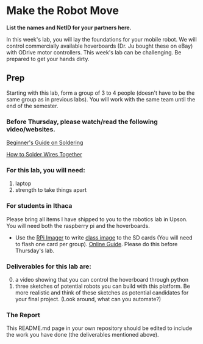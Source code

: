 # Make the Robot Move
**List the names and NetID for your partners here.**

In this week's lab, you will lay the foundations for your mobile robot. We will control commercially available hoverboards (Dr. Ju bought these on eBay) with ODrive motor controllers. This week's lab can be challenging. Be prepared to get your hands dirty.


## Prep

Starting with this lab, form a group of 3 to 4 people (doesn't have to be the same group as in previous labs). You will work with the same team until the end of the semester.

### Before Thursday, please watch/read the following video/websites.
[Beginner's Guide on Soldering](https://www.makerspaces.com/how-to-solder/)

[How to Solder Wires Together](https://youtu.be/NSqPHQ1zQco)


### For this lab, you will need:
1.  laptop
2.  strength to take things apart

### For students in Ithaca
Please bring all items I have shipped to you to the robotics lab in Upson. You will need both the raspberry pi and the hoverboards.
- Use the [RPi Imager](https://www.raspberrypi.com/software/) to write [class image](https://drive.google.com/file/d/1PMWyJUoA-CJ73vktrp3nPKiykwzOaauU/view?usp=sharing) to the SD cards (You will need to flash one card per group). [Online Guide](https://howchoo.com/pi/raspberry-pi-imager#write-a-custom-image). Please do this before Thursday's lab.

### Deliverables for this lab are: 
0. a video showing that you can control the hoverboard through python
1. three sketches of potential robots you can build with this platform. Be more realistic and think of these sketches as potential candidates for your final project. (Look around, what can you automate?)

### The Report 
This README.md page in your own repository should be edited to include the work you have done (the deliverables mentioned above).
